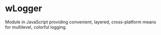 # wLogger
Module in JavaScript providing convenient, layered, cross-platform means for multilevel, colorful logging.


